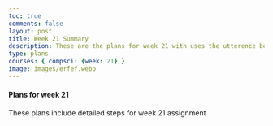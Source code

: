 ```yaml
---
toc: true
comments: false
layout: post
title: Week 21 Summary
description: These are the plans for week 21 with uses the utterence bot
type: plans
courses: { compsci: {week: 21} }
image: images/erfef.webp
---
```



#### Plans for week 21
These plans include detailed steps for week 21 assignment

<script src="https://utteranc.es/client.js"
    repo="srivaidyas/student2.0"
    issue-term="pathname"
    label="comments"
    theme="github-light"
    crossorigin="anonymous"
    async>
</script>



